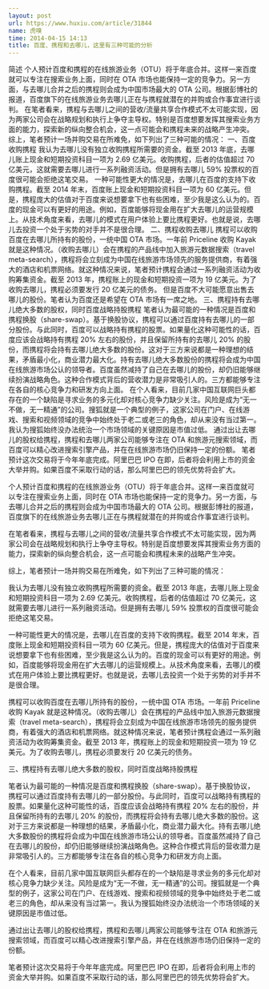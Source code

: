 ```yaml
---
layout: post
url: https://www.huxiu.com/article/31844
name: 虎嗅
time: 2014-04-15 14:13
title: 百度、携程和去哪儿，这里有三种可能的分析
---
```

简述 个人预计百度和携程的在线旅游业务（OTU）将于年底合并。这样一来百度就可以专注在搜索业务上面，同时在 OTA 市场也能保持一定的竞争力。另一方面，与去哪儿合并之后的携程则会成为中国市场最大的 OTA 公司。根据彭博社的报道，百度旗下的在线旅游业务去哪儿正在与携程就潜在的并购或合作事宜进行谈判。 在笔者看来，携程与去哪儿之间的营收/流量共享合作模式不太可能实现，因为两家公司会在战略规划和执行上争夺主导权。特别是百度想要发挥其搜索业务方面的能力，探索新的纵向整合机会，这一点可能会和携程未来的战略产生冲突。 综上，笔者预计一场并购交易在所难免，如下列出了三种可能的情况： 一、百度收购携程 我认为去哪儿没有独立收购携程所需要的资金。截至 2013 年底，去哪儿账上现金和短期投资科目一项为 2.69 亿美元。收购携程，后者的估值超过 70 亿美元，这就需要去哪儿进行一系列融资活动。但是拥有去哪儿 59% 投票权的百度很可能会拒绝这笔交易。 一种可能性更大的情况是，去哪儿在百度的支持下收购携程。截至 2014 年末，百度账上现金和短期投资科目一项为 60 亿美元。但是，携程庞大的估值对于百度来说想要拿下也有些困难，至少我是这么认为的。百度的现金可以有更好的用途。例如，百度能够将现金用在扩大去哪儿的运营规模上。从技术角度来看，去哪儿的模式在用户体验上要比携程更好。也就是说，去哪儿去投资一个处于劣势的对手并不是很合理。 二、携程收购去哪儿 携程可以收购百度在去哪儿所持有的股份，一统中国 OTA 市场。一年前 Priceline 收购 Kayak 就是这种情况。（收购去哪儿）会在携程的产品线中加入旅游元数据搜索（travel meta-search），携程将会立刻成为中国在线旅游市场领先的服务提供商，有着强大的酒店和机票网络。就这种情况来说，笔者预计携程会通过一系列融资活动为收购筹集资金。截至 2013 年，携程账上的现金和短期投资一项为 19 亿美元。为了收购去哪儿，携程必须要发行 20 亿美元的债务。 但是百度不大可能愿意出售去哪儿的股份。笔者认为百度还是希望在 OTA 市场有一席之地。 三、携程持有去哪儿绝大多数的股权，同时百度战略持股携程 笔者认为最可能的一种情况是百度和携程换股（share-swap）。基于换股协议，携程可以通过百度持有去哪儿的一部分股份。与此同时，百度可以战略持有携程的股票。如果量化这种可能性的话，百度应该会战略持有携程 20% 左右的股份，并且保留所持有的去哪儿 20% 的股份，而携程将会持有去哪儿绝大多数的股份。这对于三方来说都是一种理想的结果，矛盾最小化，商业潜力最大化。持有去哪儿绝大多数股份的携程将会成为中国在线旅游市场公认的领导者。百度虽然减持了自己在去哪儿的股份，却仍旧能够继续扮演战略角色。这种合作模式背后的营收潜力是非常吸引人的。三方都能够专注在各自的核心竞争力和研发方向上面。 在个人看来，目前几家中国互联网巨头都存在的一个缺陷是寻求业务的多元化却对核心竞争力缺少关注。风险是成为“无一不做，无一精通”的公司。搜狐就是一个典型的例子，这家公司在门户、在线游戏、搜索和视频领域的竞争中始终处于老二或老三的角色，却从来没有当过第一。我认为搜狐始终没办法统治一个市场领域的关键原因是市值过低。 通过出让去哪儿的股权给携程，携程和去哪儿两家公司能够专注在 OTA 和旅游元搜索领域，而百度可以精心改进搜索引擎产品，并在在线旅游市场仍旧保持一定的份额。 笔者预计这次交易将于今年年底完成。阿里巴巴 IPO 在即，后者将会利用上市的资金大举并购。如果百度不采取行动的话，那么阿里巴巴的领先优势将会扩大。

个人预计百度和携程的在线旅游业务（OTU）将于年底合并。这样一来百度就可以专注在搜索业务上面，同时在 OTA 市场也能保持一定的竞争力。另一方面，与去哪儿合并之后的携程则会成为中国市场最大的 OTA 公司。根据彭博社的报道，百度旗下的在线旅游业务去哪儿正在与携程就潜在的并购或合作事宜进行谈判。

在笔者看来，携程与去哪儿之间的营收/流量共享合作模式不太可能实现，因为两家公司会在战略规划和执行上争夺主导权。特别是百度想要发挥其搜索业务方面的能力，探索新的纵向整合机会，这一点可能会和携程未来的战略产生冲突。

综上，笔者预计一场并购交易在所难免，如下列出了三种可能的情况：

我认为去哪儿没有独立收购携程所需要的资金。截至 2013 年底，去哪儿账上现金和短期投资科目一项为 2.69 亿美元。收购携程，后者的估值超过 70 亿美元，这就需要去哪儿进行一系列融资活动。但是拥有去哪儿 59% 投票权的百度很可能会拒绝这笔交易。

一种可能性更大的情况是，去哪儿在百度的支持下收购携程。截至 2014 年末，百度账上现金和短期投资科目一项为 60 亿美元。但是，携程庞大的估值对于百度来说想要拿下也有些困难，至少我是这么认为的。百度的现金可以有更好的用途。例如，百度能够将现金用在扩大去哪儿的运营规模上。从技术角度来看，去哪儿的模式在用户体验上要比携程更好。也就是说，去哪儿去投资一个处于劣势的对手并不是很合理。

携程可以收购百度在去哪儿所持有的股份，一统中国 OTA 市场。一年前 Priceline 收购 Kayak 就是这种情况。（收购去哪儿）会在携程的产品线中加入旅游元数据搜索（travel meta-search），携程将会立刻成为中国在线旅游市场领先的服务提供商，有着强大的酒店和机票网络。就这种情况来说，笔者预计携程会通过一系列融资活动为收购筹集资金。截至 2013 年，携程账上的现金和短期投资一项为 19 亿美元。为了收购去哪儿，携程必须要发行 20 亿美元的债务。

三、携程持有去哪儿绝大多数的股权，同时百度战略持股携程

笔者认为最可能的一种情况是百度和携程换股（share-swap）。基于换股协议，携程可以通过百度持有去哪儿的一部分股份。与此同时，百度可以战略持有携程的股票。如果量化这种可能性的话，百度应该会战略持有携程 20% 左右的股份，并且保留所持有的去哪儿 20% 的股份，而携程将会持有去哪儿绝大多数的股份。这对于三方来说都是一种理想的结果，矛盾最小化，商业潜力最大化。持有去哪儿绝大多数股份的携程将会成为中国在线旅游市场公认的领导者。百度虽然减持了自己在去哪儿的股份，却仍旧能够继续扮演战略角色。这种合作模式背后的营收潜力是非常吸引人的。三方都能够专注在各自的核心竞争力和研发方向上面。

在个人看来，目前几家中国互联网巨头都存在的一个缺陷是寻求业务的多元化却对核心竞争力缺少关注。风险是成为“无一不做，无一精通”的公司。搜狐就是一个典型的例子，这家公司在门户、在线游戏、搜索和视频领域的竞争中始终处于老二或老三的角色，却从来没有当过第一。我认为搜狐始终没办法统治一个市场领域的关键原因是市值过低。

通过出让去哪儿的股权给携程，携程和去哪儿两家公司能够专注在 OTA 和旅游元搜索领域，而百度可以精心改进搜索引擎产品，并在在线旅游市场仍旧保持一定的份额。

笔者预计这次交易将于今年年底完成。阿里巴巴 IPO 在即，后者将会利用上市的资金大举并购。如果百度不采取行动的话，那么阿里巴巴的领先优势将会扩大。

